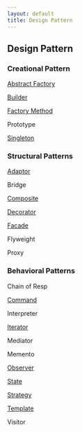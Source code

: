 ```yaml
---
layout: default
title: Design Pattern
---
```

## Design Pattern
### Creational Pattern
[Abstract Factory](/2017/05/03/abstract-factory/)

[Builder](/2017/06/29/builder/)

[Factory Method](/2017/04/28/factory-method/)

Prototype

[Singleton](/2017/05/19/singleton/)

### Structural Patterns
[Adaptor](/2017/07/14/adaptor/)

Bridge

[Composite](/2017/06/20/composite/)

[Decorator](/2017/04/18/decorator/)

[Facade](/2017/08/04/facade/)

Flyweight

Proxy

### Behavioral Patterns

Chain of Resp

[Command](/2017/07/06/command/)

Interpreter

[Iterator](/2017/06/13/iterator/)

Mediator

Memento

[Observer](/2017/04/12/observer/)

[State](/2017/05/30/state/)

[Strategy](/2017/04/07/strategy/)

[Template](/2017/09/12/template/)

Visitor
